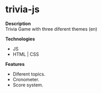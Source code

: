 # trivia-js  
  
**Description**  
Trivia Game with three diferent themes (en)
  
**Technologies**  
+ JS  
+ HTML | CSS   
  
**Features**  
+ Diferent topics.  
+ Cronometer.  
+ Score system.